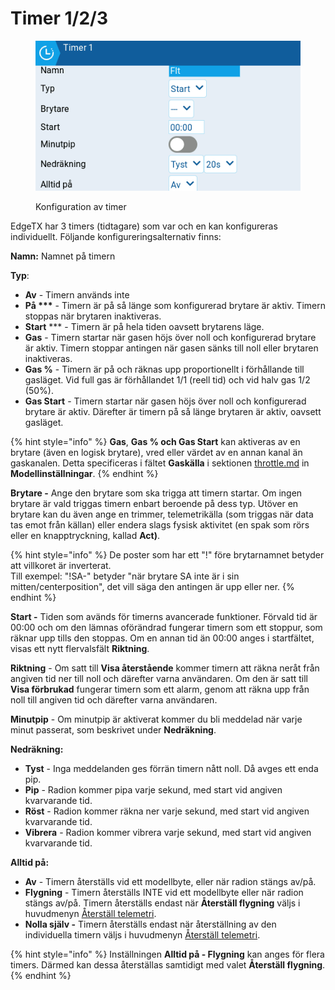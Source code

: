 # Timer 1/2/3

<figure><img src="../../../../.gitbook/assets/timers.png" alt=""><figcaption><p>Konfiguration av timer</p></figcaption></figure>

EdgeTX har 3 timers (tidtagare) som var och en kan konfigureras individuellt. Följande konfigureringsalternativ finns:

**Namn:** Namnet på timern

**Typ**:

* **Av** - Timern används inte
* **På \*\*\*** - Timern är på så länge som konfigurerad brytare är aktiv. Timern stoppas när brytaren inaktiveras.
* **Start** \*\*\* - Timern är på hela tiden oavsett brytarens läge.
* **Gas** - Timern startar när gasen höjs över noll och konfigurerad brytare är aktiv. Timern stoppar antingen när gasen sänks till noll eller brytaren inaktiveras.
* **Gas %** - Timern är på och räknas upp proportionellt i förhållande till gasläget. Vid full gas är förhållandet 1/1 (reell tid) och vid halv gas 1/2 (50%).
* **Gas Start** - Timern startar när gasen höjs över noll och konfigurerad brytare är aktiv. Därefter är timern på så länge brytaren är aktiv, oavsett gasläget.

{% hint style="info" %}
**Gas**, **Gas % och Gas Start** kan aktiveras av en brytare (även en logisk brytare), vred eller värdet av en annan kanal än gaskanalen. Detta specificeras i fältet **Gaskälla** i sektionen [throttle.md](throttle.md "mention") in **Modellinställningar**.
{% endhint %}

**Brytare -** Ange den brytare som ska trigga att timern startar. Om ingen brytare är vald triggas timern enbart beroende på dess typ. Utöver en brytare kan du även ange en trimmer, telemetrikälla (som triggas när data tas emot från källan) eller endera slags fysisk aktivitet (en spak som rörs eller en knapptryckning, kallad **Act)**.

{% hint style="info" %}
De poster som har ett "!" före brytarnamnet betyder att villkoret är inverterat. \
Till exempel: "!SA-" betyder "när brytare SA inte är i sin mitten/centerposition", det vill säga den antingen är upp eller ner.
{% endhint %}

**Start -** Tiden som avänds för timerns avancerade funktioner. Förvald tid är 00:00 och om den lämnas oförändrad fungerar timern som ett stoppur, som räknar upp tills den stoppas. Om en annan tid än 00:00 anges i startfältet, visas ett nytt flervalsfält **Riktning**.

**Riktning** - Om satt till **Visa återstående** kommer timern att räkna neråt från angiven tid ner till noll och därefter varna användaren. Om den är satt till **Visa förbrukad** fungerar timern som ett alarm, genom att räkna upp från noll till angiven tid och därefter varna användaren.

**Minutpip** - Om minutpip är aktiverat kommer du bli meddelad när varje minut passerat, som beskrivet under **Nedräkning**.

**Nedräkning:**

* **Tyst** - Inga meddelanden ges förrän timern nått noll. Då avges ett enda pip.
* **Pip** - Radion kommer pipa varje sekund, med start vid angiven kvarvarande tid.
* **Röst** - Radion kommer räkna ner varje sekund, med start vid angiven kvarvarande tid.
* **Vibrera** - Radion kommer vibrera varje sekund, med start vid angiven kvarvarande tid.

**Alltid på:**

* **Av** - Timern återställs vid ett modellbyte, eller när radion stängs av/på.
* **Flygning** - Timern återställs INTE vid ett modellbyte eller när radion stängs av/på. Timern återställs endast när **Återställ flygning** väljs i huvudmenyn [Återställ telemetri](../../reset-telemetry.md).
* **Nolla själv -** Timern återställs endast när återställning av den individuella timern väljs i huvudmenyn [Återställ telemetri](../../reset-telemetry.md).

{% hint style="info" %}
Inställningen **Alltid på - Flygning** kan anges för flera timers. Därmed kan dessa återställas samtidigt med valet **Återställ flygning**.
{% endhint %}
